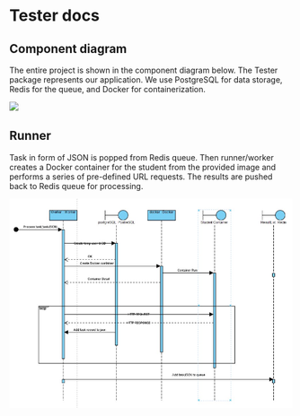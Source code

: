 # Tester docs

## Component diagram

The entire project is shown in the component diagram below. The Tester package represents our application. We use
PostgreSQL for data storage, Redis for the queue, and Docker for containerization.

![](components.jpg)



## Runner
Task in form of JSON is popped from Redis queue. Then runner/worker creates a Docker container for the student from 
the provided image and performs a series of pre-defined URL requests. The results are pushed back 
to Redis queue for processing.

![](runner-workflow.jpg)

